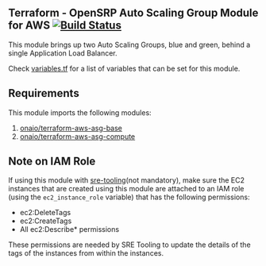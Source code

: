 ## Terraform - OpenSRP Auto Scaling Group Module for AWS [![Build Status](https://travis-ci.org/onaio/terraform-aws-asg-opensrp.svg?branch=master)](https://travis-ci.org/onaio/terraform-aws-asg-opensrp)

This module brings up two Auto Scaling Groups, blue and green, behind a single Application Load Balancer.

Check [variables.tf](./variables.tf) for a list of variables that can be set for this module.

## Requirements

This module imports the following modules:

1. [onaio/terraform-aws-asg-base](https://github.com/onaio/terraform-aws-asg-base)
1. [onaio/terraform-aws-asg-compute](https://github.com/onaio/terraform-aws-asg-compute)

## Note on IAM Role

If using this module with [sre-tooling](https://github.com/onaio/sre-tooling)(not mandatory), make sure the EC2 instances that are created using this module are attached to an IAM role (using the `ec2_instance_role` variable) that has the following permissions:

  - ec2:DeleteTags
  - ec2:CreateTags
  - All ec2:Describe* permissions

These permissions are needed by SRE Tooling to update the details of the tags of the instances from within the instances.

